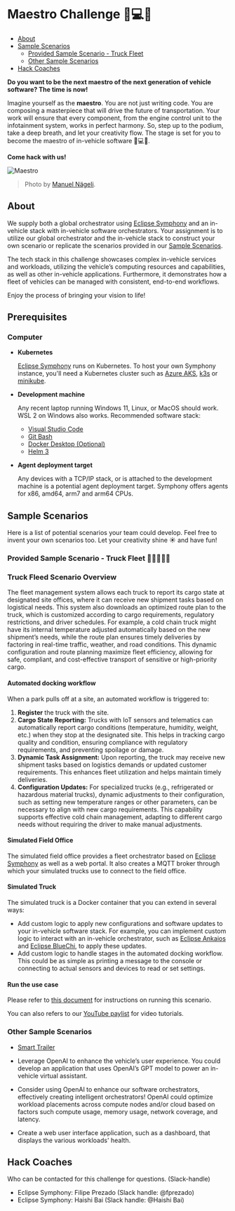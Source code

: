 
# Maestro Challenge 🚗💻🎶
- [About](#about)
- [Sample Scenarios](#sample-scenarios)
    - [Provided Sample Scenario - Truck Fleet](#truck-fleet)        
    - [Other Sample Scenarios](#other-sample-scenarios)
- [Hack Coaches](#hack-coaches)

**Do you want to be the next maestro of the next generation of vehicle software? The time is now!**

Imagine yourself as the **maestro**. You are not just writing code. You are composing a masterpiece that will drive the future of transportation. Your work will ensure that every component, from the engine control unit to the infotainment system, works in perfect harmony. So, step up to the podium, take a deep breath, and let your creativity flow. The stage is set for you to become the maestro of in-vehicle software 🚗💻🎶.

**Come hack with us!**

![Maestro](docs/diagrams/orchestra_picture.jpg)
>Photo by <a href="https://unsplash.com/@gwundrig?utm_content=creditCopyText&utm_medium=referral&utm_source=unsplash">Manuel Nägeli</a>.

## About

We supply both a global orchestrator using  [Eclipse Symphony](https://github.com/eclipse-symphony/symphony) and an in-vehicle stack with in-vehicle software orchestrators. Your assignment is to utilize our global orchestrator and the in-vehicle stack to construct your own scenario or replicate the scenarios provided in our [Sample Scenarios](#sample-scenarios). 


The tech stack in this challenge showcases complex in-vehicle services and workloads, utilizing the vehicle’s computing resources and capabilities, as well as other in-vehicle applications. Furthermore, it demonstrates how a fleet of vehicles can be managed with consistent, end-to-end workflows. 

Enjoy the process of bringing your vision to life!

## Prerequisites

### Computer

* **Kubernetes**
  
  [Eclipse Symphony](https://github.com/eclipse-symphony/symphony) runs on Kubernetes. To host your own Symphony instance, you'll need a Kubernetes cluster such as [Azure AKS](https://azure.microsoft.com/en-us/products/kubernetes-service), [k3s](https://k3s.io/) or [minikube](https://minikube.sigs.k8s.io/docs/).

* **Development machine**

  Any recent laptop running Windows 11, Linux, or MacOS should work. WSL 2 on Windows also works.
  Recommended software stack:
  * [Visual Studio Code](https://code.visualstudio.com/)
  * [Git Bash](https://git-scm.com/) 
  * [Docker Desktop (Optional)](https://www.docker.com/products/docker-desktop/)
  * [Helm 3](https://helm.sh/)

* **Agent deployment target**

  Any devices with a TCP/IP stack, or is attached to the development machine is a potential agent deployment target. Symphony offers agents for x86, amd64, arm7 and arm64 CPUs.



## Sample Scenarios

Here is a list of potential scenarios your team could develop. Feel free to invent your own scenarios too. Let your creativity shine ☀️ and have fun!

<a id="truck-fleet"></a>

### Provided Sample Scenario - Truck Fleet 🚚🚛🚚🚛🚚

### Truck Fleed Scenario Overview

The fleet management system allows each truck to report its cargo state at designated site offices, where it can receive new shipment tasks based on logistical needs. This system also downloads an optimized route plan to the truck, which is customized according to cargo requirements, regulatory restrictions, and driver schedules. For example, a cold chain truck might have its internal temperature adjusted automatically based on the new shipment’s needs, while the route plan ensures timely deliveries by factoring in real-time traffic, weather, and road conditions. This dynamic configuration and route planning maximize fleet efficiency, allowing for safe, compliant, and cost-effective transport of sensitive or high-priority cargo.

#### Automated docking workflow

When a park pulls off at a site, an automated workflow is triggered to:
1.	**Register** the truck with the site.
2.	**Cargo State Reporting:** Trucks with IoT sensors and telematics can automatically report cargo conditions (temperature, humidity, weight, etc.) when they stop at the designated site. This helps in tracking cargo quality and condition, ensuring compliance with regulatory requirements, and preventing spoilage or damage.
3.	**Dynamic Task Assignment:** Upon reporting, the truck may receive new shipment tasks based on logistics demands or updated customer requirements. This enhances fleet utilization and helps maintain timely deliveries.
4.	**Configuration Updates:** For specialized trucks (e.g., refrigerated or hazardous material trucks), dynamic adjustments to their configuration, such as setting new temperature ranges or other parameters, can be necessary to align with new cargo requirements. This capability supports effective cold chain management, adapting to different cargo needs without requiring the driver to make manual adjustments.

#### Simulated Field Office
The simulated field office provides a fleet orchestrator based on [Eclipse Symphony](https://github.com/eclipse-symphony/symphony) as well as a web portal. It also creates a MQTT broker through which your simulated trucks use to connect to the field office.  

#### Simulated Truck

The simulated truck is a Docker container that you can extend in several ways:
* Add custom logic to apply new configurations and software updates to your in-vehicle software stack. For example, you can implement custom logic to interact with an in-vehicle orchestrator, such as [Eclipse Ankaios](./eclipse-ankaios/README.md) and [Eclipse BlueChi](./eclipse-bluechi/README.md), to apply these updates.
* Add custom logic to handle stages in the automated docking workflow. This could be as simple as printing a message to the console or connecting to actual sensors and devices to read or set settings.

#### Run the use case

Please refer to [this document](./eclipse-symphony/README.md) for instructions on running this scenario.

You can also refers to our [YouTube paylist](https://www.youtube.com/playlist?list=PL1Gb3CbZUUEpCs1C3NUnZYoZ_tyWVOm-r) for video tutorials.

### Other Sample Scenarios
- [Smart Trailer](./scenarios/smart_trailer_use_case/README.md)
- Leverage OpenAI to enhance the vehicle’s user experience. You could develop an application that uses OpenAI’s GPT model to power an in-vehicle virtual assistant.

- Consider using OpenAI to enhance our software orchestrators, effectively creating intelligent orchestrators! OpenAI could optimize workload placements across compute nodes and/or cloud based on factors such compute usage, memory usage, network coverage, and latency.

- Create a web user interface application, such as a dashboard, that displays the various workloads' health.

## Hack Coaches
Who can be contacted for this challenge for questions. (Slack-handle)

- Eclipse Symphony: Filipe Prezado (Slack handle: @fprezado)
- Eclipse Symphony: Haishi Bai (Slack handle: @Haishi Bai)

